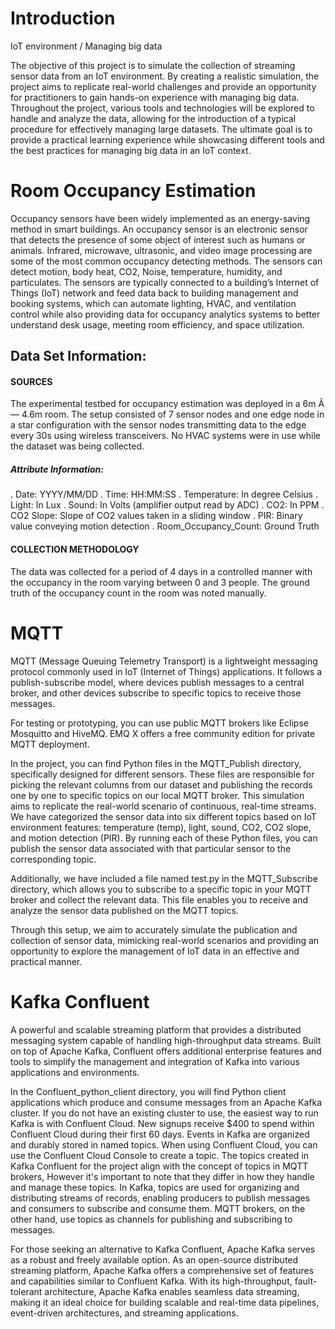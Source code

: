 # Introduction
IoT environment / Managing big data

The objective of this project is to simulate the collection of streaming sensor data from an IoT environment. By creating a realistic simulation, the project aims to replicate real-world challenges and provide an opportunity for practitioners to gain hands-on experience with managing big data. Throughout the project, various tools and technologies will be explored to handle and analyze the data, allowing for the introduction of a typical procedure for effectively managing large datasets. The ultimate goal is to provide a practical learning experience while showcasing different tools and the best practices for managing big data in an IoT context.

# Room Occupancy Estimation
Occupancy sensors have been widely implemented as an energy-saving method in smart buildings. An occupancy sensor is an electronic sensor that detects the presence of some object of interest such as humans or animals. Infrared, microwave, ultrasonic, and video image processing are some of the most common occupancy detecting methods. The sensors can detect motion, body heat, CO2, Noise, temperature, humidity, and particulates. The sensors are typically connected to a building’s Internet of Things (IoT) network and feed data back to building management and booking systems, which can automate lighting, HVAC, and ventilation control while also providing data for occupancy analytics systems to better understand desk usage, meeting room efficiency, and space utilization.

## Data Set Information:
#### SOURCES
The experimental testbed for occupancy estimation was deployed in a 6m Ã— 4.6m room. The setup consisted of 7 sensor nodes and one edge node in a star configuration with the sensor nodes transmitting data to the edge every 30s using wireless transceivers. No HVAC systems were in use while the dataset was being collected.
##### Attribute Information:

. Date: YYYY/MM/DD
. Time: HH:MM:SS
. Temperature: In degree Celsius
. Light: In Lux
. Sound: In Volts (amplifier output read by ADC)
. CO2: In PPM
. CO2 Slope: Slope of CO2 values taken in a sliding window
. PIR: Binary value conveying motion detection
. Room_Occupancy_Count: Ground Truth

#### COLLECTION METHODOLOGY
The data was collected for a period of 4 days in a controlled manner with the occupancy in the room varying between 0 and 3 people. The ground truth of the occupancy count in the room was noted manually.

# MQTT

MQTT (Message Queuing Telemetry Transport) is a lightweight messaging protocol commonly used in IoT (Internet of Things) applications. It follows a publish-subscribe model, where devices publish messages to a central broker, and other devices subscribe to specific topics to receive those messages.

For testing or prototyping, you can use public MQTT brokers like Eclipse Mosquitto and HiveMQ. EMQ X offers a free community edition for private MQTT deployment.

In the project, you can find Python files in the MQTT_Publish directory, specifically designed for different sensors. These files are responsible for picking the relevant columns from our dataset and publishing the records one by one to specific topics on our local MQTT broker. This simulation aims to replicate the real-world scenario of continuous, real-time streams. We have categorized the sensor data into six different topics based on IoT environment features: temperature (temp), light, sound, CO2, CO2 slope, and motion detection (PIR). By running each of these Python files, you can publish the sensor data associated with that particular sensor to the corresponding topic.

Additionally, we have included a file named test.py in the MQTT_Subscribe directory, which allows you to subscribe to a specific topic in your MQTT broker and collect the relevant data. This file enables you to receive and analyze the sensor data published on the MQTT topics.

Through this setup, we aim to accurately simulate the publication and collection of sensor data, mimicking real-world scenarios and providing an opportunity to explore the management of IoT data in an effective and practical manner.

#  Kafka Confluent

A powerful and scalable streaming platform that provides a distributed messaging system capable of handling high-throughput data streams. Built on top of Apache Kafka, Confluent offers additional enterprise features and tools to simplify the management and integration of Kafka into various applications and environments.

In the Confluent_python_client directory, you will find Python client applications which produce and consume messages from an Apache Kafka cluster. If you do not have an existing cluster to use, the easiest way to run Kafka is with Confluent Cloud. New signups receive $400 to spend within Confluent Cloud during their first 60 days. Events in Kafka are organized and durably stored in named topics. When using Confluent Cloud, you can use the Confluent Cloud Console to create a topic. The topics created in Kafka Confluent for the project align with the concept of topics in MQTT brokers, However it's important to note that they differ in how they handle and manage these topics. In Kafka, topics are used for organizing and distributing streams of records, enabling producers to publish messages and consumers to subscribe and consume them. MQTT brokers, on the other hand, use topics as channels for publishing and subscribing to messages.

For those seeking an alternative to Kafka Confluent, Apache Kafka serves as a robust and freely available option. As an open-source distributed streaming platform, Apache Kafka offers a comprehensive set of features and capabilities similar to Confluent Kafka. With its high-throughput, fault-tolerant architecture, Apache Kafka enables seamless data streaming, making it an ideal choice for building scalable and real-time data pipelines, event-driven architectures, and streaming applications. 
